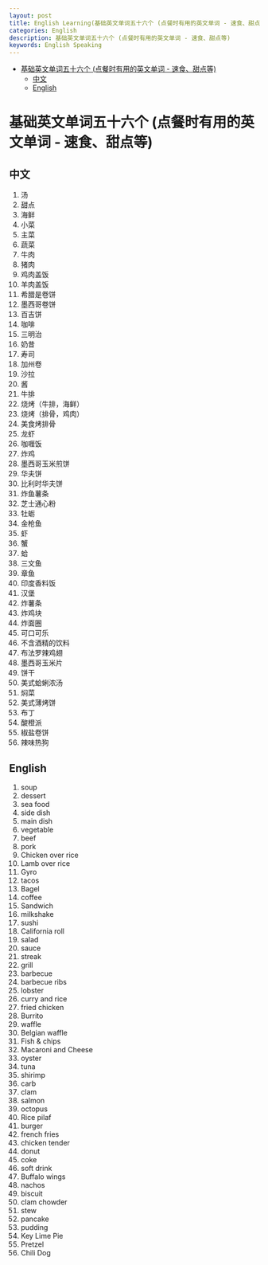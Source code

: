 ```yaml
---
layout: post
title: English Learning(基础英文单词五十六个 (点餐时有用的英文单词 - 速食、甜点等))
categories: English
description: 基础英文单词五十六个 (点餐时有用的英文单词 - 速食、甜点等)
keywords: English Speaking
---
```


<!-- START doctoc generated TOC please keep comment here to allow auto update -->
<!-- DON'T EDIT THIS SECTION, INSTEAD RE-RUN doctoc TO UPDATE -->


- [基础英文单词五十六个 (点餐时有用的英文单词 - 速食、甜点等)](#%E5%9F%BA%E7%A1%80%E8%8B%B1%E6%96%87%E5%8D%95%E8%AF%8D%E4%BA%94%E5%8D%81%E5%85%AD%E4%B8%AA-%E7%82%B9%E9%A4%90%E6%97%B6%E6%9C%89%E7%94%A8%E7%9A%84%E8%8B%B1%E6%96%87%E5%8D%95%E8%AF%8D---%E9%80%9F%E9%A3%9F%E7%94%9C%E7%82%B9%E7%AD%89)
  - [中文](#%E4%B8%AD%E6%96%87)
  - [English](#english)

<!-- END doctoc generated TOC please keep comment here to allow auto update -->

# 基础英文单词五十六个 (点餐时有用的英文单词 - 速食、甜点等)

## 中文

1. 汤
2. 甜点
3. 海鲜
4. 小菜
5. 主菜
6. 蔬菜
7. 牛肉
8. 猪肉
9. 鸡肉盖饭
10. 羊肉盖饭
11. 希腊是卷饼
12. 墨西哥卷饼
13. 百吉饼
14. 咖啡
15. 三明治
16. 奶昔
17. 寿司
18. 加州卷
19. 沙拉
20. 酱
21. 牛排
22. 烧烤（牛排，海鲜）
23. 烧烤（排骨，鸡肉）
24. 美食烤排骨
25. 龙虾
26. 咖喱饭
27. 炸鸡
28. 墨西哥玉米煎饼
29. 华夫饼
30. 比利时华夫饼
31. 炸鱼薯条
32. 芝士通心粉
33. 牡蛎
34. 金枪鱼
35. 虾
36. 蟹
37. 蛤
38. 三文鱼
39. 章鱼
40. 印度香料饭
41. 汉堡
42. 炸薯条
43. 炸鸡块
44. 炸面圈
45. 可口可乐
46. 不含酒精的饮料
47. 布法罗辣鸡翅
48. 墨西哥玉米片
49. 饼干
50. 美式蛤蜊浓汤
51. 焖菜
52. 美式薄烤饼
53. 布丁
54. 酸橙派
55. 椒盐卷饼
56. 辣味热狗

## English

1. soup
2. dessert
3. sea food
4. side dish
5. main dish
6. vegetable
7. beef
8. pork
9. Chicken over rice
10. Lamb over rice
11. Gyro
12. tacos
13. Bagel
14. coffee
15. Sandwich
16. milkshake
17. sushi
18. California roll
19. salad
20. sauce
21. streak
22. grill
23. barbecue
24. barbecue ribs
25. lobster
26. curry and rice
27. fried chicken
28. Burrito
29. waffle
30. Belgian waffle
31. Fish & chips
32. Macaroni and Cheese
33. oyster
34. tuna
35. shirimp
36. carb
37. clam
38. salmon
39. octopus
40. Rice pilaf
41. burger
42. french fries
43. chicken tender
44. donut
45. coke
46. soft drink
47. Buffalo wings
48. nachos
49. biscuit
50. clam chowder
51. stew
52. pancake
53. pudding
54. Key Lime Pie
55. Pretzel
56. Chili Dog

